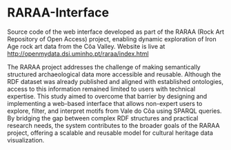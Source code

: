 # RARAA-Interface
Source code of the web interface developed as part of the RARAA (Rock Art Repository of Open Access) project, enabling dynamic exploration of Iron Age rock art data from the Côa Valley. 
Website is live at http://openmydata.dsi.uminho.pt/raraa/index.html


The RARAA project addresses the challenge of making semantically structured archaeological data more accessible and reusable. Although the RDF dataset was already published and aligned with established ontologies, access to this information remained limited to users with technical expertise. This study aimed to overcome that barrier by designing and implementing a web-based interface that allows non-expert users to explore, filter, and interpret motifs from Vale do Côa using SPARQL queries. By bridging the gap between complex RDF structures and practical research needs, the system contributes to the broader goals of the RARAA project, offering a scalable and reusable model for cultural heritage data visualization.
